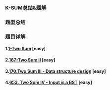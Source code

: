 ### K-SUM总结&题解
### 题型总结


### 题目详解
#### 1.[1-Two Sum](https://leetcode.com/problems/two-sum/) [easy]

#### 2.[167-Two Sum II](https://leetcode.com/problems/two-sum-ii-input-array-is-sorted/) [easy]


#### 3.[170.Two Sum III - Data structure design](https://leetcode.com/problems/two-sum-iii-data-structure-design/) [easy]


#### 4.[653. Two Sum IV - Input is a BST](https://leetcode.com/problems/two-sum-iv-input-is-a-bst/) [easy]

